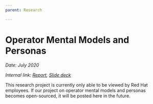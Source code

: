 ```yaml
---
parent: Research

---
```

# Operator Mental Models and Personas

*Date: July 2020*

*Internal link: [Report](https://docs.google.com/document/d/1Rkt102uC1R2V5SCbhrKq138lkTHU-b8gfDpGVVE1MD0/edit?usp=sharing), [Slide deck](https://docs.google.com/presentation/d/1QoSkXvGsW-czTePqzgWkRLDHTAJriAsxpTHNyOcBr_k/edit?usp=sharing)*

This research project is currently only able to be viewed by Red Hat employees. If our project on operator mental models and personas becomes open-sourced, it will be posted here in the future.
